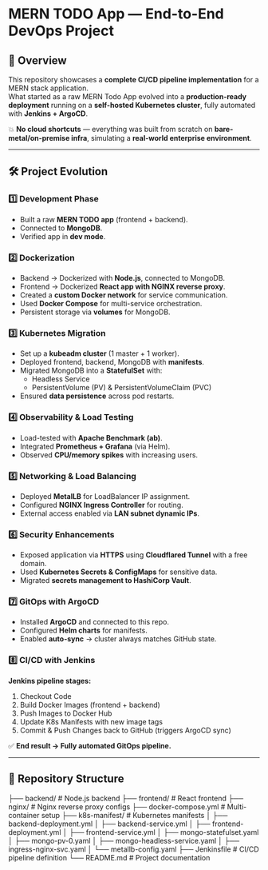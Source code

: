# MERN TODO App — End-to-End DevOps Project

## 🚀 Overview
This repository showcases a **complete CI/CD pipeline implementation** for a MERN stack application.  
What started as a raw MERN Todo App evolved into a **production-ready deployment** running on a **self-hosted Kubernetes cluster**, fully automated with **Jenkins + ArgoCD**.  

💥 **No cloud shortcuts** — everything was built from scratch on **bare-metal/on-premise infra**, simulating a **real-world enterprise environment**.  

---

## 🛠️ Project Evolution

### 1️⃣ Development Phase
- Built a raw **MERN TODO app** (frontend + backend).  
- Connected to **MongoDB**.  
- Verified app in **dev mode**.  

### 2️⃣ Dockerization
- Backend → Dockerized with **Node.js**, connected to MongoDB.  
- Frontend → Dockerized **React app with NGINX reverse proxy**.  
- Created a **custom Docker network** for service communication.  
- Used **Docker Compose** for multi-service orchestration.  
- Persistent storage via **volumes** for MongoDB.  

### 3️⃣ Kubernetes Migration
- Set up a **kubeadm cluster** (1 master + 1 worker).  
- Deployed frontend, backend, MongoDB with **manifests**.  
- Migrated MongoDB into a **StatefulSet** with:
  - Headless Service  
  - PersistentVolume (PV) & PersistentVolumeClaim (PVC)  
- Ensured **data persistence** across pod restarts.  

### 4️⃣ Observability & Load Testing
- Load-tested with **Apache Benchmark (ab)**.  
- Integrated **Prometheus + Grafana** (via Helm).  
- Observed **CPU/memory spikes** with increasing users.  

### 5️⃣ Networking & Load Balancing
- Deployed **MetalLB** for LoadBalancer IP assignment.  
- Configured **NGINX Ingress Controller** for routing.  
- External access enabled via **LAN subnet dynamic IPs**.  

### 6️⃣ Security Enhancements
- Exposed application via **HTTPS** using **Cloudflared Tunnel** with a free domain.  
- Used **Kubernetes Secrets & ConfigMaps** for sensitive data.  
- Migrated **secrets management to HashiCorp Vault**.  

### 7️⃣ GitOps with ArgoCD
- Installed **ArgoCD** and connected to this repo.  
- Configured **Helm charts** for manifests.  
- Enabled **auto-sync** → cluster always matches GitHub state.  

### 8️⃣ CI/CD with Jenkins
**Jenkins pipeline stages:**
1. Checkout Code  
2. Build Docker Images (frontend + backend)  
3. Push Images to Docker Hub  
4. Update K8s Manifests with new image tags  
5. Commit & Push Changes back to GitHub (triggers ArgoCD sync)  

✅ **End result → Fully automated GitOps pipeline.**  

---

## 📂 Repository Structure
├── backend/ # Node.js backend
├── frontend/ # React frontend
├── nginx/ # Nginx reverse proxy configs
├── docker-compose.yml # Multi-container setup
├── k8s-manifest/ # Kubernetes manifests
│ ├── backend-deployment.yml
│ ├── backend-service.yml
│ ├── frontend-deployment.yml
│ ├── frontend-service.yml
│ ├── mongo-statefulset.yaml
│ ├── mongo-pv-0.yaml
│ ├── mongo-headless-service.yaml
│ ├── ingress-nginx-svc.yaml
│ └── metallb-config.yaml
├── Jenkinsfile # CI/CD pipeline definition
└── README.md # Project documentation
